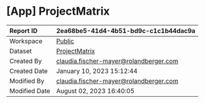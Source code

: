 



# [App] ProjectMatrix

|Report ID|2ea68be5-41d4-4b51-bd9c-c1c1b44dac9a|
| :--- | :--- |
|Workspace|[Public](../Workspaces/Public.md)|
|Dataset|[ProjectMatrix](../Datasets/ProjectMatrix.md)|
|Created By|claudia.fischer-mayer@rolandberger.com|
|Created Date|January 10, 2023 15:12:44|
|Modified By|claudia.fischer-mayer@rolandberger.com|
|Modified Date|August 02, 2023 16:40:05|
